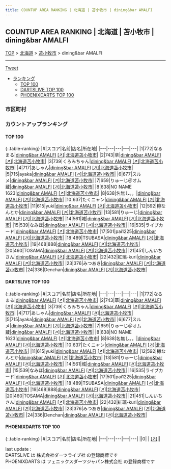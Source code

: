 ```yaml
---
title: COUNTUP AREA RANKING | 北海道 | 苫小牧市 | dining&bar AMALFI
---
```

## COUNTUP AREA RANKING | 北海道 | 苫小牧市 | dining&bar AMALFI

[TOP](/darts/rank/) > [北海道](/darts/rank/北海道/) > [苫小牧市](/darts/rank/北海道/苫小牧市/) > dining&bar AMALFI

___

<a href="https://twitter.com/share?ref_src=twsrc%5Etfw" data-text="COUNTUP AREA RANKING | 北海道苫小牧市dining&bar AMALFI" class="twitter-share-button" data-hashtags="DARTSLIVE,PHOENIXDARTS,darts,ダーツ" data-show-count="false">Tweet</a>

* [ランキング](#カウントアップランキング)
    * [TOP 100](#top-100)
    * [DARTSLIVE TOP 100](#dartslive-top-100)
    * [PHOENIXDARTS TOP 100](#phoenixdarts-top-100)

### 市区町村

<ul>

</ul>

### カウントアップランキング

#### TOP 100



{:.table-ranking}
|#|スコア|名前|店名|所在地|
|---|---|---|---|---|
|1|772|<span class="rank-name-dl">なるまる</span>|<a href="/darts/rank/shops/baf34ec1af0dc3eda3f63593b5358cc4.html">dining&bar AMALFI</a> <a href="https://search.dartslive.com/jp/shop/baf34ec1af0dc3eda3f63593b5358cc4">[↗]</a>|<a href="/darts/rank/北海道/苫小牧市">北海道苫小牧市</a>|
|2|743|<span class="rank-name-dl">草</span>|<a href="/darts/rank/shops/baf34ec1af0dc3eda3f63593b5358cc4.html">dining&bar AMALFI</a> <a href="https://search.dartslive.com/jp/shop/baf34ec1af0dc3eda3f63593b5358cc4">[↗]</a>|<a href="/darts/rank/北海道/苫小牧市">北海道苫小牧市</a>|
|3|739|<span class="rank-name-dl">くろみちゃん</span>|<a href="/darts/rank/shops/baf34ec1af0dc3eda3f63593b5358cc4.html">dining&bar AMALFI</a> <a href="https://search.dartslive.com/jp/shop/baf34ec1af0dc3eda3f63593b5358cc4">[↗]</a>|<a href="/darts/rank/北海道/苫小牧市">北海道苫小牧市</a>|
|4|717|<span class="rank-name-dl">あしゃん</span>|<a href="/darts/rank/shops/baf34ec1af0dc3eda3f63593b5358cc4.html">dining&bar AMALFI</a> <a href="https://search.dartslive.com/jp/shop/baf34ec1af0dc3eda3f63593b5358cc4">[↗]</a>|<a href="/darts/rank/北海道/苫小牧市">北海道苫小牧市</a>|
|5|715|<span class="rank-name-dl">ayaka</span>|<a href="/darts/rank/shops/baf34ec1af0dc3eda3f63593b5358cc4.html">dining&bar AMALFI</a> <a href="https://search.dartslive.com/jp/shop/baf34ec1af0dc3eda3f63593b5358cc4">[↗]</a>|<a href="/darts/rank/北海道/苫小牧市">北海道苫小牧市</a>|
|6|677|<span class="rank-name-dl">スルメ</span>|<a href="/darts/rank/shops/baf34ec1af0dc3eda3f63593b5358cc4.html">dining&bar AMALFI</a> <a href="https://search.dartslive.com/jp/shop/baf34ec1af0dc3eda3f63593b5358cc4">[↗]</a>|<a href="/darts/rank/北海道/苫小牧市">北海道苫小牧市</a>|
|7|659|<span class="rank-name-dl">りゅーじ＠オム蔵</span>|<a href="/darts/rank/shops/baf34ec1af0dc3eda3f63593b5358cc4.html">dining&bar AMALFI</a> <a href="https://search.dartslive.com/jp/shop/baf34ec1af0dc3eda3f63593b5358cc4">[↗]</a>|<a href="/darts/rank/北海道/苫小牧市">北海道苫小牧市</a>|
|8|638|<span class="rank-name-dl">NO NAME 1623</span>|<a href="/darts/rank/shops/baf34ec1af0dc3eda3f63593b5358cc4.html">dining&bar AMALFI</a> <a href="https://search.dartslive.com/jp/shop/baf34ec1af0dc3eda3f63593b5358cc4">[↗]</a>|<a href="/darts/rank/北海道/苫小牧市">北海道苫小牧市</a>|
|8|638|<span class="rank-name-dl">名無し。。</span>|<a href="/darts/rank/shops/baf34ec1af0dc3eda3f63593b5358cc4.html">dining&bar AMALFI</a> <a href="https://search.dartslive.com/jp/shop/baf34ec1af0dc3eda3f63593b5358cc4">[↗]</a>|<a href="/darts/rank/北海道/苫小牧市">北海道苫小牧市</a>|
|10|637|<span class="rank-name-dl">たくニャン</span>|<a href="/darts/rank/shops/baf34ec1af0dc3eda3f63593b5358cc4.html">dining&bar AMALFI</a> <a href="https://search.dartslive.com/jp/shop/baf34ec1af0dc3eda3f63593b5358cc4">[↗]</a>|<a href="/darts/rank/北海道/苫小牧市">北海道苫小牧市</a>|
|11|615|<span class="rank-name-dl">yuki</span>|<a href="/darts/rank/shops/baf34ec1af0dc3eda3f63593b5358cc4.html">dining&bar AMALFI</a> <a href="https://search.dartslive.com/jp/shop/baf34ec1af0dc3eda3f63593b5358cc4">[↗]</a>|<a href="/darts/rank/北海道/苫小牧市">北海道苫小牧市</a>|
|12|592|<span class="rank-name-dl">樽なんとか</span>|<a href="/darts/rank/shops/baf34ec1af0dc3eda3f63593b5358cc4.html">dining&bar AMALFI</a> <a href="https://search.dartslive.com/jp/shop/baf34ec1af0dc3eda3f63593b5358cc4">[↗]</a>|<a href="/darts/rank/北海道/苫小牧市">北海道苫小牧市</a>|
|13|581|<span class="rank-name-dl">りゅーじ</span>|<a href="/darts/rank/shops/baf34ec1af0dc3eda3f63593b5358cc4.html">dining&bar AMALFI</a> <a href="https://search.dartslive.com/jp/shop/baf34ec1af0dc3eda3f63593b5358cc4">[↗]</a>|<a href="/darts/rank/北海道/苫小牧市">北海道苫小牧市</a>|
|14|561|<span class="rank-name-dl">城</span>|<a href="/darts/rank/shops/baf34ec1af0dc3eda3f63593b5358cc4.html">dining&bar AMALFI</a> <a href="https://search.dartslive.com/jp/shop/baf34ec1af0dc3eda3f63593b5358cc4">[↗]</a>|<a href="/darts/rank/北海道/苫小牧市">北海道苫小牧市</a>|
|15|539|<span class="rank-name-dl">なみほ</span>|<a href="/darts/rank/shops/baf34ec1af0dc3eda3f63593b5358cc4.html">dining&bar AMALFI</a> <a href="https://search.dartslive.com/jp/shop/baf34ec1af0dc3eda3f63593b5358cc4">[↗]</a>|<a href="/darts/rank/北海道/苫小牧市">北海道苫小牧市</a>|
|16|535|<span class="rank-name-dl">ライブカード</span>|<a href="/darts/rank/shops/baf34ec1af0dc3eda3f63593b5358cc4.html">dining&bar AMALFI</a> <a href="https://search.dartslive.com/jp/shop/baf34ec1af0dc3eda3f63593b5358cc4">[↗]</a>|<a href="/darts/rank/北海道/苫小牧市">北海道苫小牧市</a>|
|17|501|<span class="rank-name-dl">pai1225</span>|<a href="/darts/rank/shops/baf34ec1af0dc3eda3f63593b5358cc4.html">dining&bar AMALFI</a> <a href="https://search.dartslive.com/jp/shop/baf34ec1af0dc3eda3f63593b5358cc4">[↗]</a>|<a href="/darts/rank/北海道/苫小牧市">北海道苫小牧市</a>|
|18|489|<span class="rank-name-dl">TSUBASA</span>|<a href="/darts/rank/shops/baf34ec1af0dc3eda3f63593b5358cc4.html">dining&bar AMALFI</a> <a href="https://search.dartslive.com/jp/shop/baf34ec1af0dc3eda3f63593b5358cc4">[↗]</a>|<a href="/darts/rank/北海道/苫小牧市">北海道苫小牧市</a>|
|19|468|<span class="rank-name-dl">888</span>|<a href="/darts/rank/shops/baf34ec1af0dc3eda3f63593b5358cc4.html">dining&bar AMALFI</a> <a href="https://search.dartslive.com/jp/shop/baf34ec1af0dc3eda3f63593b5358cc4">[↗]</a>|<a href="/darts/rank/北海道/苫小牧市">北海道苫小牧市</a>|
|20|460|<span class="rank-name-dl">TOSAMA</span>|<a href="/darts/rank/shops/baf34ec1af0dc3eda3f63593b5358cc4.html">dining&bar AMALFI</a> <a href="https://search.dartslive.com/jp/shop/baf34ec1af0dc3eda3f63593b5358cc4">[↗]</a>|<a href="/darts/rank/北海道/苫小牧市">北海道苫小牧市</a>|
|21|451|<span class="rank-name-dl">しんいちさん</span>|<a href="/darts/rank/shops/baf34ec1af0dc3eda3f63593b5358cc4.html">dining&bar AMALFI</a> <a href="https://search.dartslive.com/jp/shop/baf34ec1af0dc3eda3f63593b5358cc4">[↗]</a>|<a href="/darts/rank/北海道/苫小牧市">北海道苫小牧市</a>|
|22|432|<span class="rank-name-dl">紅璃-kuri</span>|<a href="/darts/rank/shops/baf34ec1af0dc3eda3f63593b5358cc4.html">dining&bar AMALFI</a> <a href="https://search.dartslive.com/jp/shop/baf34ec1af0dc3eda3f63593b5358cc4">[↗]</a>|<a href="/darts/rank/北海道/苫小牧市">北海道苫小牧市</a>|
|23|376|<span class="rank-name-dl">みつあき</span>|<a href="/darts/rank/shops/baf34ec1af0dc3eda3f63593b5358cc4.html">dining&bar AMALFI</a> <a href="https://search.dartslive.com/jp/shop/baf34ec1af0dc3eda3f63593b5358cc4">[↗]</a>|<a href="/darts/rank/北海道/苫小牧市">北海道苫小牧市</a>|
|24|336|<span class="rank-name-dl">Denchan</span>|<a href="/darts/rank/shops/baf34ec1af0dc3eda3f63593b5358cc4.html">dining&bar AMALFI</a> <a href="https://search.dartslive.com/jp/shop/baf34ec1af0dc3eda3f63593b5358cc4">[↗]</a>|<a href="/darts/rank/北海道/苫小牧市">北海道苫小牧市</a>|


#### DARTSLIVE TOP 100



{:.table-ranking}
|#|スコア|名前|店名|所在地|
|---|---|---|---|---|
|1|772|<span class="rank-name-dl">なるまる</span>|<a href="/darts/rank/shops/baf34ec1af0dc3eda3f63593b5358cc4.html">dining&bar AMALFI</a> <a href="https://search.dartslive.com/jp/shop/baf34ec1af0dc3eda3f63593b5358cc4">[↗]</a>|<a href="/darts/rank/北海道/苫小牧市">北海道苫小牧市</a>|
|2|743|<span class="rank-name-dl">草</span>|<a href="/darts/rank/shops/baf34ec1af0dc3eda3f63593b5358cc4.html">dining&bar AMALFI</a> <a href="https://search.dartslive.com/jp/shop/baf34ec1af0dc3eda3f63593b5358cc4">[↗]</a>|<a href="/darts/rank/北海道/苫小牧市">北海道苫小牧市</a>|
|3|739|<span class="rank-name-dl">くろみちゃん</span>|<a href="/darts/rank/shops/baf34ec1af0dc3eda3f63593b5358cc4.html">dining&bar AMALFI</a> <a href="https://search.dartslive.com/jp/shop/baf34ec1af0dc3eda3f63593b5358cc4">[↗]</a>|<a href="/darts/rank/北海道/苫小牧市">北海道苫小牧市</a>|
|4|717|<span class="rank-name-dl">あしゃん</span>|<a href="/darts/rank/shops/baf34ec1af0dc3eda3f63593b5358cc4.html">dining&bar AMALFI</a> <a href="https://search.dartslive.com/jp/shop/baf34ec1af0dc3eda3f63593b5358cc4">[↗]</a>|<a href="/darts/rank/北海道/苫小牧市">北海道苫小牧市</a>|
|5|715|<span class="rank-name-dl">ayaka</span>|<a href="/darts/rank/shops/baf34ec1af0dc3eda3f63593b5358cc4.html">dining&bar AMALFI</a> <a href="https://search.dartslive.com/jp/shop/baf34ec1af0dc3eda3f63593b5358cc4">[↗]</a>|<a href="/darts/rank/北海道/苫小牧市">北海道苫小牧市</a>|
|6|677|<span class="rank-name-dl">スルメ</span>|<a href="/darts/rank/shops/baf34ec1af0dc3eda3f63593b5358cc4.html">dining&bar AMALFI</a> <a href="https://search.dartslive.com/jp/shop/baf34ec1af0dc3eda3f63593b5358cc4">[↗]</a>|<a href="/darts/rank/北海道/苫小牧市">北海道苫小牧市</a>|
|7|659|<span class="rank-name-dl">りゅーじ＠オム蔵</span>|<a href="/darts/rank/shops/baf34ec1af0dc3eda3f63593b5358cc4.html">dining&bar AMALFI</a> <a href="https://search.dartslive.com/jp/shop/baf34ec1af0dc3eda3f63593b5358cc4">[↗]</a>|<a href="/darts/rank/北海道/苫小牧市">北海道苫小牧市</a>|
|8|638|<span class="rank-name-dl">NO NAME 1623</span>|<a href="/darts/rank/shops/baf34ec1af0dc3eda3f63593b5358cc4.html">dining&bar AMALFI</a> <a href="https://search.dartslive.com/jp/shop/baf34ec1af0dc3eda3f63593b5358cc4">[↗]</a>|<a href="/darts/rank/北海道/苫小牧市">北海道苫小牧市</a>|
|8|638|<span class="rank-name-dl">名無し。。</span>|<a href="/darts/rank/shops/baf34ec1af0dc3eda3f63593b5358cc4.html">dining&bar AMALFI</a> <a href="https://search.dartslive.com/jp/shop/baf34ec1af0dc3eda3f63593b5358cc4">[↗]</a>|<a href="/darts/rank/北海道/苫小牧市">北海道苫小牧市</a>|
|10|637|<span class="rank-name-dl">たくニャン</span>|<a href="/darts/rank/shops/baf34ec1af0dc3eda3f63593b5358cc4.html">dining&bar AMALFI</a> <a href="https://search.dartslive.com/jp/shop/baf34ec1af0dc3eda3f63593b5358cc4">[↗]</a>|<a href="/darts/rank/北海道/苫小牧市">北海道苫小牧市</a>|
|11|615|<span class="rank-name-dl">yuki</span>|<a href="/darts/rank/shops/baf34ec1af0dc3eda3f63593b5358cc4.html">dining&bar AMALFI</a> <a href="https://search.dartslive.com/jp/shop/baf34ec1af0dc3eda3f63593b5358cc4">[↗]</a>|<a href="/darts/rank/北海道/苫小牧市">北海道苫小牧市</a>|
|12|592|<span class="rank-name-dl">樽なんとか</span>|<a href="/darts/rank/shops/baf34ec1af0dc3eda3f63593b5358cc4.html">dining&bar AMALFI</a> <a href="https://search.dartslive.com/jp/shop/baf34ec1af0dc3eda3f63593b5358cc4">[↗]</a>|<a href="/darts/rank/北海道/苫小牧市">北海道苫小牧市</a>|
|13|581|<span class="rank-name-dl">りゅーじ</span>|<a href="/darts/rank/shops/baf34ec1af0dc3eda3f63593b5358cc4.html">dining&bar AMALFI</a> <a href="https://search.dartslive.com/jp/shop/baf34ec1af0dc3eda3f63593b5358cc4">[↗]</a>|<a href="/darts/rank/北海道/苫小牧市">北海道苫小牧市</a>|
|14|561|<span class="rank-name-dl">城</span>|<a href="/darts/rank/shops/baf34ec1af0dc3eda3f63593b5358cc4.html">dining&bar AMALFI</a> <a href="https://search.dartslive.com/jp/shop/baf34ec1af0dc3eda3f63593b5358cc4">[↗]</a>|<a href="/darts/rank/北海道/苫小牧市">北海道苫小牧市</a>|
|15|539|<span class="rank-name-dl">なみほ</span>|<a href="/darts/rank/shops/baf34ec1af0dc3eda3f63593b5358cc4.html">dining&bar AMALFI</a> <a href="https://search.dartslive.com/jp/shop/baf34ec1af0dc3eda3f63593b5358cc4">[↗]</a>|<a href="/darts/rank/北海道/苫小牧市">北海道苫小牧市</a>|
|16|535|<span class="rank-name-dl">ライブカード</span>|<a href="/darts/rank/shops/baf34ec1af0dc3eda3f63593b5358cc4.html">dining&bar AMALFI</a> <a href="https://search.dartslive.com/jp/shop/baf34ec1af0dc3eda3f63593b5358cc4">[↗]</a>|<a href="/darts/rank/北海道/苫小牧市">北海道苫小牧市</a>|
|17|501|<span class="rank-name-dl">pai1225</span>|<a href="/darts/rank/shops/baf34ec1af0dc3eda3f63593b5358cc4.html">dining&bar AMALFI</a> <a href="https://search.dartslive.com/jp/shop/baf34ec1af0dc3eda3f63593b5358cc4">[↗]</a>|<a href="/darts/rank/北海道/苫小牧市">北海道苫小牧市</a>|
|18|489|<span class="rank-name-dl">TSUBASA</span>|<a href="/darts/rank/shops/baf34ec1af0dc3eda3f63593b5358cc4.html">dining&bar AMALFI</a> <a href="https://search.dartslive.com/jp/shop/baf34ec1af0dc3eda3f63593b5358cc4">[↗]</a>|<a href="/darts/rank/北海道/苫小牧市">北海道苫小牧市</a>|
|19|468|<span class="rank-name-dl">888</span>|<a href="/darts/rank/shops/baf34ec1af0dc3eda3f63593b5358cc4.html">dining&bar AMALFI</a> <a href="https://search.dartslive.com/jp/shop/baf34ec1af0dc3eda3f63593b5358cc4">[↗]</a>|<a href="/darts/rank/北海道/苫小牧市">北海道苫小牧市</a>|
|20|460|<span class="rank-name-dl">TOSAMA</span>|<a href="/darts/rank/shops/baf34ec1af0dc3eda3f63593b5358cc4.html">dining&bar AMALFI</a> <a href="https://search.dartslive.com/jp/shop/baf34ec1af0dc3eda3f63593b5358cc4">[↗]</a>|<a href="/darts/rank/北海道/苫小牧市">北海道苫小牧市</a>|
|21|451|<span class="rank-name-dl">しんいちさん</span>|<a href="/darts/rank/shops/baf34ec1af0dc3eda3f63593b5358cc4.html">dining&bar AMALFI</a> <a href="https://search.dartslive.com/jp/shop/baf34ec1af0dc3eda3f63593b5358cc4">[↗]</a>|<a href="/darts/rank/北海道/苫小牧市">北海道苫小牧市</a>|
|22|432|<span class="rank-name-dl">紅璃-kuri</span>|<a href="/darts/rank/shops/baf34ec1af0dc3eda3f63593b5358cc4.html">dining&bar AMALFI</a> <a href="https://search.dartslive.com/jp/shop/baf34ec1af0dc3eda3f63593b5358cc4">[↗]</a>|<a href="/darts/rank/北海道/苫小牧市">北海道苫小牧市</a>|
|23|376|<span class="rank-name-dl">みつあき</span>|<a href="/darts/rank/shops/baf34ec1af0dc3eda3f63593b5358cc4.html">dining&bar AMALFI</a> <a href="https://search.dartslive.com/jp/shop/baf34ec1af0dc3eda3f63593b5358cc4">[↗]</a>|<a href="/darts/rank/北海道/苫小牧市">北海道苫小牧市</a>|
|24|336|<span class="rank-name-dl">Denchan</span>|<a href="/darts/rank/shops/baf34ec1af0dc3eda3f63593b5358cc4.html">dining&bar AMALFI</a> <a href="https://search.dartslive.com/jp/shop/baf34ec1af0dc3eda3f63593b5358cc4">[↗]</a>|<a href="/darts/rank/北海道/苫小牧市">北海道苫小牧市</a>|


#### PHOENIXDARTS TOP 100



{:.table-ranking}
|#|スコア|名前|店名|所在地|
|---|---|---|---|---|
||0|<span class="rank-name-dl"> </span>|<a href="/darts/rank/shops/.html"></a> <a href="">[↗]</a>|<a href="/darts/rank//"></a>|


<div class="footer border-top border-gray-light mt-5 pt-3 text-right text-gray">
    last update : <span style="font-weight: italic" id="foot_last_modified"></span><br />
    DARTSLIVE は 株式会社ダーツライブ社 の登録商標です<br />
    PHOENIXDARTS は フェニックスダーツジャパン株式会社 の登録商標です<br />
</div>

<script src="https://cdnjs.cloudflare.com/ajax/libs/jquery.tablesorter/2.31.3/js/jquery.tablesorter.min.js" integrity="sha512-qzgd5cYSZcosqpzpn7zF2ZId8f/8CHmFKZ8j7mU4OUXTNRd5g+ZHBPsgKEwoqxCtdQvExE5LprwwPAgoicguNg==" crossorigin="anonymous" referrerpolicy="no-referrer"></script>
<link rel="stylesheet" href="https://cdnjs.cloudflare.com/ajax/libs/jquery.tablesorter/2.31.3/css/theme.default.min.css" integrity="sha512-wghhOJkjQX0Lh3NSWvNKeZ0ZpNn+SPVXX1Qyc9OCaogADktxrBiBdKGDoqVUOyhStvMBmJQ8ZdMHiR3wuEq8+w==" crossorigin="anonymous" referrerpolicy="no-referrer" />
<script>
$(function() {
    $(".table-ranking").tablesorter({sortList:[[0, 0]]});
    $("#foot_last_modified").text(formatDate(new Date(document.lastModified), 'yyyy-MM-dd HH:mm:ss'));
});
</script>

<script async src="https://platform.twitter.com/widgets.js" charset="utf-8"></script>